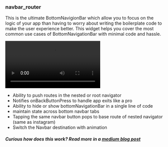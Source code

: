 ### navbar_router


This is the ultimate BottomNavigionBar which allow you to focus on the logic of your app than having to worry about writing the boilerplate code to make the user experience better. This widget helps you cover the most common use cases of BottomNavigationBar with minimal code and hassle.


![Video demo](https://user-images.githubusercontent.com/31410839/170913498-f1094090-bd80-43e6-ba09-7aa3dea029ba.mp4)


- Ability to push routes in the nested or root navigator
- Notifies onBackButtonPress to handle app exits like a pro
- Ability to hide or show bottomNavigationBar in a single line of code
- maintain state across bottom navbar tabs
- Tapping the same navbar button pops to base route of nested navigator (same as instagram)
- Switch the Navbar destination with animation





##### Curious how does this work? Read more in a [medium blog post](https://maheshmnj.medium.com/everything-about-the-bottomnavigationbar-in-flutter-e99e5470dddb)

